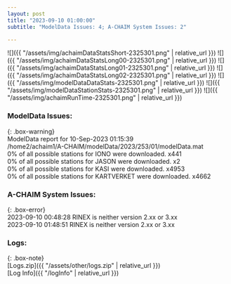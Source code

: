 ```yaml
---
layout: post
title: "2023-09-10 01:00:00"
subtitle: "ModelData Issues: 4; A-CHAIM System Issues: 2"

---
```


![]({{ "/assets/img/achaimDataStatsShort-2325301.png" | relative_url }})
![]({{ "/assets/img/achaimDataStatsLong00-2325301.png" | relative_url }})
![]({{ "/assets/img/achaimDataStatsLong01-2325301.png" | relative_url }})
![]({{ "/assets/img/achaimDataStatsLong02-2325301.png" | relative_url }})
![]({{ "/assets/img/modelDataDataStats-2325301.png" | relative_url }})
![]({{ "/assets/img/modelDataStationStats-2325301.png" | relative_url }})
![]({{ "/assets/img/achaimRunTime-2325301.png" | relative_url }})


### ModelData Issues:  
  
{: .box-warning}  
 ModelData report for 10-Sep-2023 01:15:39   
 /home2/achaim1/A-CHAIM/modelData/2023/253/01/modelData.mat   
 0% of all possible stations for IONO were downloaded. x441   
 0% of all possible stations for JASON were downloaded. x2   
 0% of all possible stations for KASI were downloaded. x4953   
 0% of all possible stations for KARTVERKET were downloaded. x4662   
  
### A-CHAIM System Issues:  
  
{: .box-error}  
2023-09-10 00:48:28 RINEX is neither version 2.xx or 3.xx  
2023-09-10 01:48:51 RINEX is neither version 2.xx or 3.xx  

### Logs:  
  
{: .box-note}  
[Logs.zip]({{ "/assets/other/logs.zip" | relative_url }})  
[Log Info]({{ "/logInfo" | relative_url }})  
